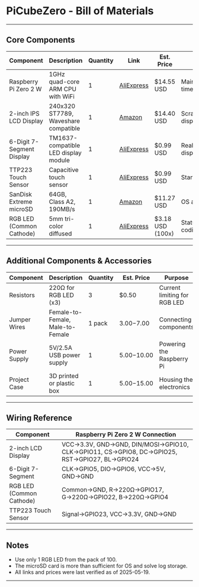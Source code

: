 # PiCubeZero - Bill of Materials

---

## Core Components

| Component                | Description                           | Quantity | Link                                                                                                                      | Est. Price      | Purpose                            |
|--------------------------|---------------------------------------|----------|---------------------------------------------------------------------------------------------------------------------------|-----------------|-------------------------------------|
| Raspberry Pi Zero 2 W    | 1GHz quad-core ARM CPU with WiFi      | 1        | [AliExpress](https://www.aliexpress.com/item/1005007982832720.html)                                                       | $14.55 USD      | Main controller for the timer       |
| 2-inch IPS LCD Display   | 240x320 ST7789, Waveshare compatible  | 1        | [Amazon](https://www.amazon.com/LCD-2inch-Module-Compatible-Display/dp/B0DRS9YQCK)                                        | $14.40 USD      | Scramble/time/statistics display    |
| 6-Digit 7-Segment Display| TM1637-compatible LED display module  | 1        | [AliExpress](https://www.aliexpress.com/item/1005001582129952.html)                                                       | $0.99 USD       | Real-time/final time display        |
| TTP223 Touch Sensor      | Capacitive touch sensor               | 1        | [AliExpress](https://www.aliexpress.com/item/1005006153014582.html)                                                       | $0.99 USD       | Start/stop timer input              |
| SanDisk Extreme microSD  | 64GB, Class A2, 190MB/s               | 1        | [Amazon](https://www.amazon.com/SanDisk-Extreme-microSDXC-Memory-Adapter/dp/B09X7C7LL1)                                   | $11.27 USD      | OS and storage                      |
| RGB LED (Common Cathode) | 5mm tri-color diffused                | 1        | [AliExpress](https://www.aliexpress.com/item/1005004963591071.html)                                                       | $3.18 USD (100x)| Status indicator (color coding)     |

---

## Additional Components & Accessories

| Component                | Description                           | Quantity | Est. Price      | Purpose                                  |
|--------------------------|---------------------------------------|----------|-----------------|-------------------------------------------|
| Resistors                | 220Ω for RGB LED (x3)                 | 3        | $0.50           | Current limiting for RGB LED              |
| Jumper Wires             | Female-to-Female, Male-to-Female      | 1 pack   | $3.00-$7.00     | Connecting components                     |
| Power Supply             | 5V/2.5A USB power supply              | 1        | $5.00-$10.00    | Powering the Raspberry Pi                 |
| Project Case             | 3D printed or plastic box             | 1        | $5.00-$15.00    | Housing the electronics                   |

---

## Wiring Reference

| Component                | Raspberry Pi Zero 2 W Connection      |
|--------------------------|---------------------------------------|
| 2-inch LCD Display       | VCC→3.3V, GND→GND, DIN/MOSI→GPIO10, CLK→GPIO11, CS→GPIO8, DC→GPIO25, RST→GPIO27, BL→GPIO24 |
| 6-Digit 7-Segment        | CLK→GPIO5, DIO→GPIO6, VCC→5V, GND→GND |
| RGB LED (Common Cathode) | Common→GND, R→220Ω→GPIO17, G→220Ω→GPIO22, B→220Ω→GPIO4 |
| TTP223 Touch Sensor      | Signal→GPIO23, VCC→3.3V, GND→GND      |

---


## Notes

- Use only 1 RGB LED from the pack of 100.
- The microSD card is more than sufficient for OS and solve log storage.
- All links and prices were last verified as of 2025-05-19.

---
